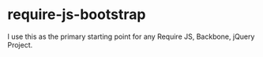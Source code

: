 require-js-bootstrap
====================

I use this as the primary starting point for any Require JS, Backbone, jQuery Project.
